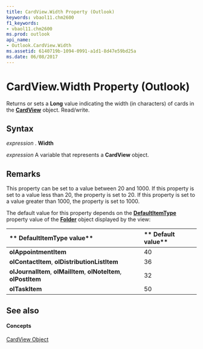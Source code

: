 ```yaml
---
title: CardView.Width Property (Outlook)
keywords: vbaol11.chm2600
f1_keywords:
- vbaol11.chm2600
ms.prod: outlook
api_name:
- Outlook.CardView.Width
ms.assetid: 6140719b-1094-0991-a1d1-8d47e59bd25a
ms.date: 06/08/2017
---
```



# CardView.Width Property (Outlook)

Returns or sets a **Long** value indicating the width (in characters) of cards in the **[CardView](cardview-object-outlook.md)** object. Read/write.


## Syntax

 _expression_ . **Width**

 _expression_ A variable that represents a **CardView** object.


## Remarks

This property can be set to a value between 20 and 1000. If this property is set to a value less than 20, the property is set to 20. If this property is set to a value greater than 1000, the property is set to 1000.

The default value for this property depends on the **[DefaultItemType](folder-defaultitemtype-property-outlook.md)** property value of the **[Folder](folder-object-outlook.md)** object displayed by the view:



|** **DefaultItemType value****|** **Default value****|
|:-----|:-----|
| **olAppointmentItem**|40|
| **olContactItem**, **olDistributionListItem**|36|
| **olJournalItem**, **olMailItem**, **olNoteItem**, **olPostItem**|32|
| **olTaskItem**|50|

## See also


#### Concepts


[CardView Object](cardview-object-outlook.md)

